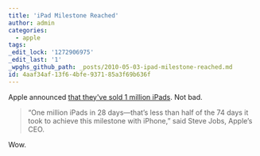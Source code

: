 ```yaml
---
title: 'iPad Milestone Reached'
author: admin
categories:
  - apple
tags: 
_edit_lock: '1272906975'
_edit_last: '1'
_wpghs_github_path: _posts/2010-05-03-ipad-milestone-reached.md
id: 4aaf34af-13f6-4bfe-9371-85a3f69b636f
---
```

<p>Apple announced <a href="http://www.apple.com/pr/library/2010/05/03ipad.html">that they've sold 1 million iPads</a>.  Not bad.</p>
<blockquote><p>“One million iPads in 28 days—that’s less than half of the 74 days it took to achieve this milestone with iPhone,” said Steve Jobs, Apple’s CEO.</p></blockquote>
<p>Wow.</p>
